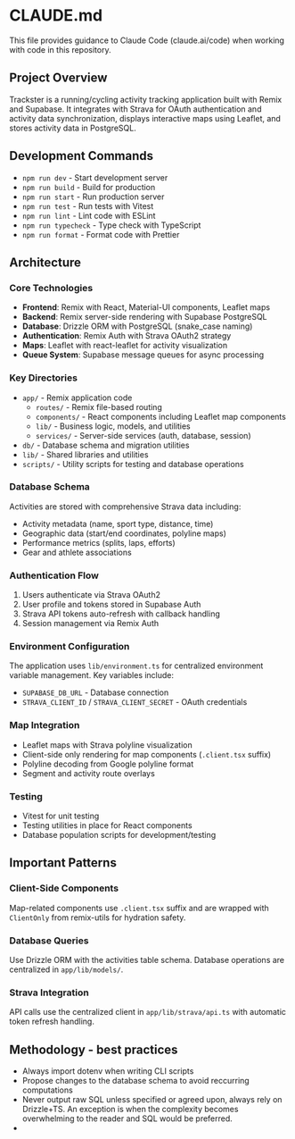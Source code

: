 # CLAUDE.md

This file provides guidance to Claude Code (claude.ai/code) when working with code in this repository.

## Project Overview

Trackster is a running/cycling activity tracking application built with Remix and Supabase. It integrates with Strava for OAuth authentication and activity data synchronization, displays interactive maps using Leaflet, and stores activity data in PostgreSQL.

## Development Commands

- `npm run dev` - Start development server
- `npm run build` - Build for production
- `npm run start` - Run production server
- `npm run test` - Run tests with Vitest
- `npm run lint` - Lint code with ESLint
- `npm run typecheck` - Type check with TypeScript
- `npm run format` - Format code with Prettier

## Architecture

### Core Technologies
- **Frontend**: Remix with React, Material-UI components, Leaflet maps
- **Backend**: Remix server-side rendering with Supabase PostgreSQL
- **Database**: Drizzle ORM with PostgreSQL (snake_case naming)
- **Authentication**: Remix Auth with Strava OAuth2 strategy
- **Maps**: Leaflet with react-leaflet for activity visualization
- **Queue System**: Supabase message queues for async processing

### Key Directories
- `app/` - Remix application code
  - `routes/` - Remix file-based routing
  - `components/` - React components including Leaflet map components
  - `lib/` - Business logic, models, and utilities
  - `services/` - Server-side services (auth, database, session)
- `db/` - Database schema and migration utilities
- `lib/` - Shared libraries and utilities
- `scripts/` - Utility scripts for testing and database operations

### Database Schema
Activities are stored with comprehensive Strava data including:
- Activity metadata (name, sport type, distance, time)
- Geographic data (start/end coordinates, polyline maps)
- Performance metrics (splits, laps, efforts)
- Gear and athlete associations

### Authentication Flow
1. Users authenticate via Strava OAuth2
2. User profile and tokens stored in Supabase Auth
3. Strava API tokens auto-refresh with callback handling
4. Session management via Remix Auth

### Environment Configuration
The application uses `lib/environment.ts` for centralized environment variable management. Key variables include:
- `SUPABASE_DB_URL` - Database connection
- `STRAVA_CLIENT_ID` / `STRAVA_CLIENT_SECRET` - OAuth credentials

### Map Integration
- Leaflet maps with Strava polyline visualization
- Client-side only rendering for map components (`.client.tsx` suffix)
- Polyline decoding from Google polyline format
- Segment and activity route overlays

### Testing
- Vitest for unit testing
- Testing utilities in place for React components
- Database population scripts for development/testing

## Important Patterns

### Client-Side Components
Map-related components use `.client.tsx` suffix and are wrapped with `ClientOnly` from remix-utils for hydration safety.

### Database Queries
Use Drizzle ORM with the activities table schema. Database operations are centralized in `app/lib/models/`.

### Strava Integration
API calls use the centralized client in `app/lib/strava/api.ts` with automatic token refresh handling.

## Methodology - best practices

- Always import dotenv when writing CLI scripts
- Propose changes to the database schema to avoid reccurring computations
- Never output raw SQL unless specified or agreed upon, always rely on Drizzle+TS. An exception is when the complexity becomes overwhelming to the reader and SQL would be preferred.
- 